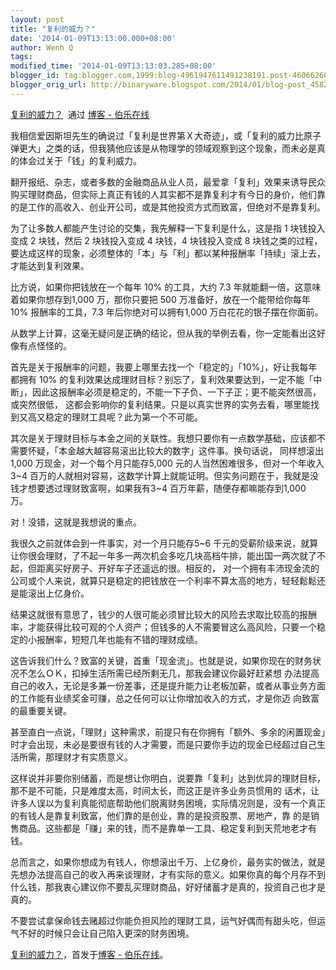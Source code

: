 ```yaml
---
layout: post
title: "复利的威力？"
date: '2014-01-09T13:13:00.000+08:00'
author: Wenh Q
tags:
modified_time: '2014-01-09T13:13:03.285+08:00'
blogger_id: tag:blogger.com,1999:blog-4961947611491238191.post-4606626079717823758
blogger_orig_url: http://binaryware.blogspot.com/2014/01/blog-post_4582.html
---
```

[复利的威力？](http://blog.jobbole.com/55103/)  通过 [博客 -
伯乐在线](http://blog.jobbole.com/)


我相信爱因斯坦先生的确说过「复利是世界第Ｘ大奇迹」，或「复利的威力比原子弹更大」之类的话，但我猜他应该是从物理学的领域观察到这个现象，而未必是真的体会过关于「钱」的复利威力。

翻开报纸、杂志，或者多数的金融商品从业人员，最爱拿「复利」效果来诱导民众购买理财商品，但实际上真正有钱的人其实都不是靠复利才有今日的身价，他们靠的是工作的高收入、创业开公司，或是其他投资方式而致富，但绝对不是靠复利。

为了让多数人都能产生讨论的交集，我先解释一下复利是什么，这是指 1
块钱投入变成 2 块钱，然后 2 块钱投入变成 4 块钱，4 块钱投入变成 8
块钱之类的过程，要达成这样的现象，必须整体的「本」与「利」都以某种报酬率「持续」滚上去，才能达到复利效果。

比方说，如果你把钱放在一个每年 10% 的工具，大约 7.3
年就能翻一倍，这意味着如果你想存到1,000 万，那你只要把 500
万准备好，放在一个能带给你每年 10% 报酬率的工具，7.3
年后你绝对可以拥有1,000 万白花花的银子摆在你面前。

从数学上计算，这毫无疑问是正确的结论，但从我的举例去看，你一定能看出这好像有点怪怪的。

首先是关于报酬率的问题，我要上哪里去找一个「稳定的」「10%」，好让我每年都拥有
10%
的复利效果达成理财目标？别忘了，复利效果要达到，一定不能「中断」，因此这报酬率必须是稳定的，不能一下子负、一下子正；更不能突然很高，或突然很低，
这都会影响你的复利结果。只是以真实世界的实务去看，哪里能找到又高又稳定的理财工具呢？此为第一个不可能。

其次是关于理财目标与本金之间的关联性。我想只要你有一点数学基础，应该都不需要怀疑，「本金越大越容易滚出比较大的数字」这件事。换句话说，
同样想滚出1,000 万现金，对一个每个月只能存5,000
元的人当然困难很多，但对一个年收入3~4
百万的人就相对容易，这数学计算上就能证明。但实务问题在于，我就是没钱才想要透过理财致富啊，如果我有3~4
百万年薪，随便存都嘛能存到1,000 万。

对！没错，这就是我想说的重点。

我很久之前就体会到一件事实，对一个月只能存5~6
千元的受薪阶级来说，就算让你很会理财，了不起一年多一两次机会多吃几块高档牛排，能出国一两次就了不起，但距离买好房子、开好车子还遥远的很。相反的，
对一个拥有丰沛现金流的公司或个人来说，就算只是稳定的把钱放在一个利率不算太高的地方，轻轻鬆鬆还是能滚出上亿身价。

结果这就很有意思了，钱少的人很可能必须冒比较大的风险去求取比较高的报酬率，才能获得比较可观的个人资产；但钱多的人不需要冒这么高风险，只要一个稳定的小报酬率，短短几年也能有不错的理财成绩。

这告诉我们什么？致富的关键，首重「现金流」。也就是说，如果你现在的财务状况不怎么ＯＫ，扣掉生活所需已经所剩无几，那我会建议你最好赶紧想
办法提高自己的收入，无论是多兼一份差事，还是提升能力让老板加薪，或者从事业务方面的工作能有业绩奖金可赚，总之任何可以让你增加收入的方式，才是你迈
向致富的最重要关键。

甚至直白一点说，「理财」这种需求，前提只有在你拥有「额外、多余的闲置现金」时才会出现，未必是要很有钱的人才需要，而是只要你手边的现金已经超过自己生活所需，那理财才有实质意义。

这样说并非要你别储蓄，而是想让你明白，说要靠「复利」达到优异的理财目标，那不是不可能，只是难度太高，时间太长，而这正是许多业务员惯用的
话术，让许多人误以为复利真能彻底帮助他们脱离财务困境，实际情况则是，没有一个真正的有钱人是靠复利致富，他们靠的是创业，靠的是投资股票、房地产，靠
的是销售商品。这些都是「赚」来的钱，而不是靠单一工具、稳定复利到天荒地老才有钱。

总而言之，如果你想成为有钱人，你想滚出千万、上亿身价，最务实的做法，就是先想办法提高自己的收入再来谈理财，才有实际的意义。如果你真的每个月存不到什么钱，那我衷心建议你不要乱买理财商品，好好储蓄才是真的，投资自己也才是真的。

不要尝试拿保命钱去赌超过你能负担风险的理财工具，运气好偶而有甜头吃，但运气不好的时候只会让自己陷入更深的财务困境。

[复利的威力？](http://blog.jobbole.com/55103/)，首发于[博客 -
伯乐在线](http://blog.jobbole.com/)。
